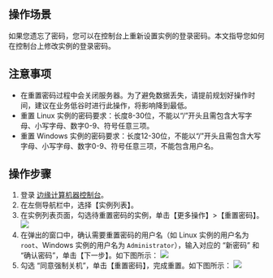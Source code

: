 ## 操作场景

如果您遗忘了密码，您可以在控制台上重新设置实例的登录密码。本文指导您如何在控制台上修改实例的登录密码。

## 注意事项
- 在重置密码过程中会关闭服务器。为了避免数据丢失，请提前规划好操作时间，建议在业务低谷时进行此操作，将影响降到最低。
- 重置 Linux 实例的密码要求：长度8-30位，不能以“/”开头且需包含大写字母、小写字母、数字0-9、符号任意三项。
- 重置 Windows 实例的密码要求：长度12-30位，不能以“/”开头且需包含大写字母、小写字母、数字0-9、符号任意三项，不能包含用户名。

## 操作步骤

1. 登录 [边缘计算机器控制台](https://console.cloud.tencent.com/ecm/overview)。
2. 在左侧导航栏中，选择【实例列表】。
3. 在实例列表页面，勾选待重置密码的实例，单击【更多操作】>【重置密码】。
![](https://qcloudimg.tencent-cloud.cn/raw/9151d35c259f61873c7c2effe6073e0c.png)
4. 在弹出的窗口中，确认需要重置密码的用户名（如 Linux 实例的用户名为 `root`、Windows 实例的用户名为 `Administrator`），输入对应的 “新密码” 和 “确认密码”，单击【下一步】。如下图所示：
![](https://qcloudimg.tencent-cloud.cn/raw/3996c5c676b47243362d96e64d5c735d.png)
5. 勾选 “同意强制关机”，单击【重置密码】，完成重置。如下图所示：
![](https://qcloudimg.tencent-cloud.cn/raw/a690d230cd06b32252f227985dd07564.png)

